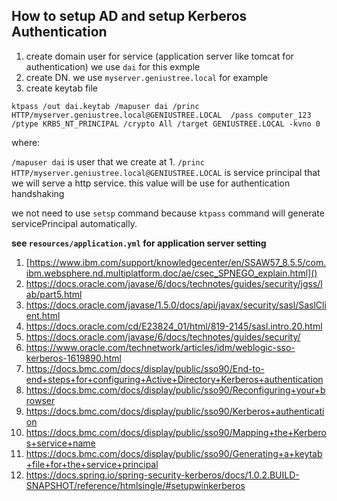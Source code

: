 ## How to setup AD and setup Kerberos Authentication
1. create domain user for service (application server like tomcat for authentication) we use ```dai``` for this exmple
2. create DN. we use ```myserver.geniustree.local``` for example
3. create keytab file
```
ktpass /out dai.keytab /mapuser dai /princ HTTP/myserver.geniustree.local@GENIUSTREE.LOCAL  /pass computer_123  /ptype KRB5_NT_PRINCIPAL /crypto All /target GENIUSTREE.LOCAL -kvno 0
```
where:

```/mapuser dai```  is user that we create at 1.
```/princ HTTP/myserver.geniustree.local@GENIUSTREE.LOCAL``` is service principal that we will serve a http service.
this value will be use for authentication  handshaking

we not need to use ```setsp``` command because ```ktpass``` command will generate servicePrincipal automatically.

**see ```resources/application.yml``` for application server setting**


1. [https://www.ibm.com/support/knowledgecenter/en/SSAW57_8.5.5/com.ibm.websphere.nd.multiplatform.doc/ae/csec_SPNEGO_explain.html]()
2. https://docs.oracle.com/javase/6/docs/technotes/guides/security/jgss/lab/part5.html
3. https://docs.oracle.com/javase/1.5.0/docs/api/javax/security/sasl/SaslClient.html
4. https://docs.oracle.com/cd/E23824_01/html/819-2145/sasl.intro.20.html
5. https://docs.oracle.com/javase/6/docs/technotes/guides/security/
6. https://www.oracle.com/technetwork/articles/idm/weblogic-sso-kerberos-1619890.html
7. https://docs.bmc.com/docs/display/public/sso90/End-to-end+steps+for+configuring+Active+Directory+Kerberos+authentication
8. https://docs.bmc.com/docs/display/public/sso90/Reconfiguring+your+browser
9. https://docs.bmc.com/docs/display/public/sso90/Kerberos+authentication
10. https://docs.bmc.com/docs/display/public/sso90/Mapping+the+Kerberos+service+name
11. https://docs.bmc.com/docs/display/public/sso90/Generating+a+keytab+file+for+the+service+principal
12. https://docs.spring.io/spring-security-kerberos/docs/1.0.2.BUILD-SNAPSHOT/reference/htmlsingle/#setupwinkerberos
